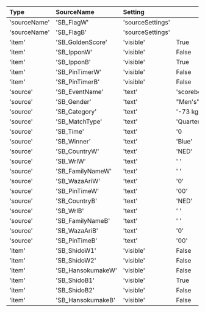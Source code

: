 |Type| SourceName| Setting | |Attribute | Value||
|:--- |:--- |:---  |:---  |:---  |:--- |:--- |
|'sourceName'| 'SB_FlagW'| 'sourceSettings'| |'file'| 'C:\\Users\\IEUser\\Documents\\IIFtoOBS\\flags\\ned_m.jpg'||
|'sourceName'| 'SB_FlagB'| 'sourceSettings'| |'file'| 'C:\\Users\\IEUser\\Documents\\IIFtoOBS\\flags\\ned_m.jpg'||
|'item'| 'SB_GoldenScore'| 'visible'| True|
|'item'| 'SB_IpponW'| 'visible'| False|
|'item'| 'SB_IpponB'| 'visible'| True|
|'item'| 'SB_PinTimerW'| 'visible'| False|
|'item'| 'SB_PinTimerB'| 'visible'| False|
|'source'| 'SB_EventName'| 'text'| 'scoreboard_testevent'|
|'source'| 'SB_Gender'| 'text'| "Men's"|
|'source'| 'SB_Category'| 'text'| '-73 kg'|
|'source'| 'SB_MatchType'| 'text'| 'Quarter Final'|
|'source'| 'SB_Time'| 'text'| '0|00'|
|'source'| 'SB_Winner'| 'text'| 'Blue'|
|'source'| 'SB_CountryW'| 'text'| 'NED'|
|'source'| 'SB_WrlW'| 'text'| '   '|
|'source'| 'SB_FamilyNameW'| 'text'| '                              '|
|'source'| 'SB_WazaAriW'| 'text'| '0'|
|'source'| 'SB_PinTimeW'| 'text'| '00'|
|'source'| 'SB_CountryB'| 'text'| 'NED'|
|'source'| 'SB_WrlB'| 'text'| '   '|
|'source'| 'SB_FamilyNameB'| 'text'| '                              '|
|'source'| 'SB_WazaAriB'| 'text'| '0'|
|'source'| 'SB_PinTimeB'| 'text'| '00'|
|'item'| 'SB_ShidoW1'| 'visible'| False|
|'item'| 'SB_ShidoW2'| 'visible'| False|
|'item'| 'SB_HansokumakeW'| 'visible'| False|
|'item'| 'SB_ShidoB1'| 'visible'| True|
|'item'| 'SB_ShidoB2'| 'visible'| False|
|'item'| 'SB_HansokumakeB'| 'visible'| False|
